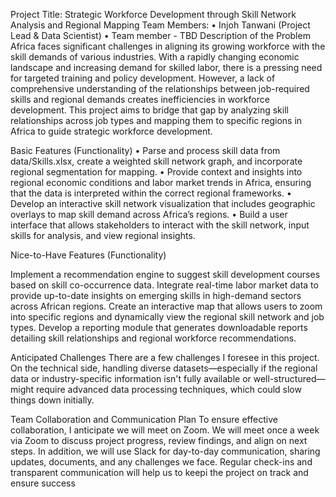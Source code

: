 Project Title: Strategic Workforce Development through Skill Network Analysis and Regional Mapping
Team Members:
•	Injoh Tanwani (Project Lead & Data Scientist)
•	Team member - TBD 
Description of the Problem
Africa faces significant challenges in aligning its growing workforce with the skill demands of various industries. With a rapidly changing economic landscape and increasing demand for skilled labor, there is a pressing need for targeted training and policy development. However, a lack of comprehensive understanding of the relationships between job-required skills and regional demands creates inefficiencies in workforce development. This project aims to bridge that gap by analyzing skill relationships across job types and mapping them to specific regions in Africa to guide strategic workforce development.
 
Basic Features (Functionality)
•	Parse and process skill data from data/Skills.xlsx, create a weighted skill network graph, and incorporate regional segmentation for mapping.
•	Provide context and insights into regional economic conditions and labor market trends in Africa, ensuring that the data is interpreted within the correct regional frameworks.
•	Develop an interactive skill network visualization that includes geographic overlays to map skill demand across Africa’s regions.
•	Build a user interface that allows stakeholders to interact with the skill network, input skills for analysis, and view regional insights.
 
Nice-to-Have Features (Functionality)

Implement a recommendation engine to suggest skill development courses based on skill co-occurrence data.
Integrate real-time labor market data to provide up-to-date insights on emerging skills in high-demand sectors across African regions.
Create an interactive map that allows users to zoom into specific regions and dynamically view the regional skill network and job types.
Develop a reporting module that generates downloadable reports detailing skill relationships and regional workforce recommendations.
 
Anticipated Challenges
There are a few challenges I foresee in this project. On the technical side, handling diverse datasets—especially if the regional data or industry-specific information isn't fully available or well-structured—might require advanced data processing techniques, which could slow things down initially.
 
Team Collaboration and Communication Plan
To ensure effective collaboration, I anticipate we will meet on Zoom. We will meet once a week via Zoom to discuss project progress, review findings, and align on next steps. In addition, we will use Slack for day-to-day communication, sharing updates, documents, and any challenges we face. Regular check-ins and transparent communication will help us to keepi the project on track and ensure success
